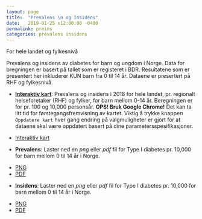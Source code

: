 ```yaml
---
layout: page
title:  "Prevalens \n og Insidens"
date:   2019-01-25 x12:00:00 -0400
permalink: preins
categories: prevalens insidens
---
```


For hele landet og fylkesnivå


Prevalens og insidens av diabetes for barn og ungdom i Norge. Data for bregningen er
basert på tallet som er registeret i BDR. Resultatene som er presentert her
inkluderer KUN barn fra 0 til 14 år. Dataene er presertert på RHF og fylkesnivå.

- [__Interaktiv kart__]( https://bdreg.shinyapps.io/interaktiv/ "interaktiv"): Prevalens
  og insidens i 2018 for hele landet, pr. regionalt helseforetaker (RHF) og fylker, for barn mellom 0-14
  år. Beregningen er for pr. 100 og 10,000 personsår. **OPS! Bruk Google Chrome!** Det kan ta litt tid
  for førstegangsfremvisning av kartet. Viktig å trykke knappen `Oppdatere kart` hver gang
  endring på valgmuligheter er gjort for at dataene skal være oppdatert basert på
  dine parametersspesifikasjoner.
  
<ul class="actions">
<li><a href="https://bdreg.shinyapps.io/interaktiv" class="button small" target="_blank">Interaktiv kart</a></li>
</ul>


- __Prevalens__: Laster ned en *png* eller *pdf* fil for Type I diabetes pr. 10,000 for barn mellom 0 til 14 år i Norge.

<ul class="actions">
<li><a href="/plot/kartDiab1for0Til14.png" class="button small icon fa-download">PNG</a></li>
<li><a href="/plot/kartDiab1for0Til14.pdf" class="button small icon fa-download">PDF</a></li>
</ul>


- __Insidens__: Laster ned en *png* eller *pdf* fil for Type I diabetes pr. 10,000 for barn mellom 0 til 14 år i Norge.

<ul class="actions">
<li><a href="/plot/kartT1DInsfor0Til14.png" class="button small icon fa-download">PNG</a></li>
<li><a href="/plot/kartT1DInsfor0Til14.pdf" class="button small icon fa-download">PDF</a></li>
</ul>


